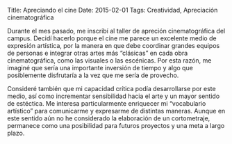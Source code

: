 Title: Apreciando el cine
Date: 2015-02-01
Tags: Creatividad, Apreciación cinematográfica

Durante el mes pasado, me inscribí al taller de apreción cinematográfica del campus. Decidí hacerlo porque el cine me parece un excelente medio de expresión artística, por la manera en que debe coordinar grandes equipos de personas e integrar otras artes más “clásicas” en cada obra cinematográfica, como las visuales o las escénicas. Por esta razón, me imaginé que sería una importante inversión de tiempo y algo que posiblemente disfrutaría a la vez que me sería de provecho. 

Consideré también que mi capacidad crítica podía desarrollarse por este medio, así como incrementar sensibilidad hacia el arte y un mayor sentido de estéctica. Me interesa particularmente enriquecer mi “vocabulario artístico” para comunicarme y expresarme de distintas maneras. Aunque en este sentido aún no he considerado la elaboración de un cortometraje, permanece como una posibilidad para futuros proyectos y una meta a largo plazo. 
